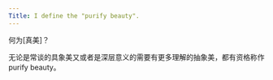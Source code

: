 ```yaml
---
Title: I define the "purify beauty".
---
```


何为[真美]？


<!--more-->

无论是常谈的具象美又或者是深层意义的需要有更多理解的抽象美，都有资格称作purify beauty。

